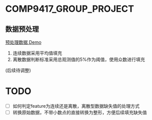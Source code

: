 # COMP9417_GROUP_PROJECT

## 数据预处理

[预处理数据 Demo](preprocessing.ipynb)

1. 连续数据采用平均值填充
2. 离散数据判断标准采用总观测值的5%作为阈值，使用众数进行填充

(后续待调整)

# TODO

- [ ] 如何判定feature为连续还是离散，离散型数据缺失值的处理方式
- [ ] 转换原始数据，不带小数点的直接转换为整形，方便后续填充缺失值